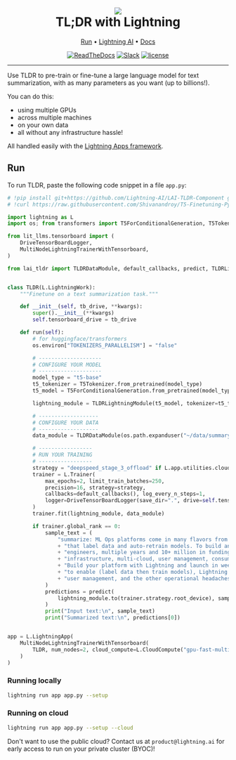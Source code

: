 <div align="center">
    <h1>
        <img src="https://lightningaidev.wpengine.com/wp-content/uploads/2022/11/image-6.png">
        <br>
        TL;DR with Lightning
        </br>
    </h1>

<div align="center">

<p align="center">
  <a href="#run">Run</a> •
  <a href="https://www.lightning.ai/">Lightning AI</a> •
  <a href="https://lightning.ai/lightning-docs/">Docs</a>
</p>

[![ReadTheDocs](https://readthedocs.org/projects/pytorch-lightning/badge/?version=stable)](https://lightning.ai/lightning-docs/)
[![Slack](https://img.shields.io/badge/slack-chat-green.svg?logo=slack)](https://www.pytorchlightning.ai/community)
[![license](https://img.shields.io/badge/License-Apache%202.0-blue.svg)](https://github.com/Lightning-AI/lightning/blob/master/LICENSE)

</div>
</div>

______________________________________________________________________

Use TLDR to pre-train or fine-tune a large language model for text summarization, 
with as many parameters as you want (up to billions!). 

You can do this:
* using multiple GPUs
* across multiple machines
* on your own data
* all without any infrastructure hassle! 

All handled easily with the [Lightning Apps framework](https://lightning.ai/lightning-docs/).

## Run

To run TLDR, paste the following code snippet in a file `app.py`:


```python
# !pip install git+https://github.com/Lightning-AI/LAI-TLDR-Component git+https://github.com/Lightning-AI/lightning-LLMs
# !curl https://raw.githubusercontent.com/Shivanandroy/T5-Finetuning-PyTorch/main/data/news_summary.csv --create-dirs -o ${HOME}/data/summary/news.csv -C -

import lightning as L
import os; from transformers import T5ForConditionalGeneration, T5TokenizerFast as T5Tokenizer

from lit_llms.tensorboard import (
    DriveTensorBoardLogger,
    MultiNodeLightningTrainerWithTensorboard,
)

from lai_tldr import TLDRDataModule, default_callbacks, predict, TLDRLightningModule


class TLDR(L.LightningWork):
    """Finetune on a text summarization task."""

    def __init__(self, tb_drive, **kwargs):
        super().__init__(**kwargs)
        self.tensorboard_drive = tb_drive

    def run(self):
        # for huggingface/transformers
        os.environ["TOKENIZERS_PARALLELISM"] = "false"

        # --------------------
        # CONFIGURE YOUR MODEL
        # --------------------
        model_type = "t5-base"
        t5_tokenizer = T5Tokenizer.from_pretrained(model_type)
        t5_model = T5ForConditionalGeneration.from_pretrained(model_type, return_dict=True)

        lightning_module = TLDRLightningModule(t5_model, tokenizer=t5_tokenizer)

        # -------------------
        # CONFIGURE YOUR DATA
        # -------------------
        data_module = TLDRDataModule(os.path.expanduser("~/data/summary/news.csv"), t5_tokenizer)

        # -----------------
        # RUN YOUR TRAINING
        # -----------------
        strategy = "deepspeed_stage_3_offload" if L.app.utilities.cloud.is_running_in_cloud() else "ddp"
        trainer = L.Trainer(
            max_epochs=2, limit_train_batches=250,
            precision=16, strategy=strategy,
            callbacks=default_callbacks(), log_every_n_steps=1,
            logger=DriveTensorBoardLogger(save_dir=".", drive=self.tensorboard_drive),
        )
        trainer.fit(lightning_module, data_module)

        if trainer.global_rank == 0:
            sample_text = (
                "summarize: ML Ops platforms come in many flavors from platforms that train models to platforms "
                + "that label data and auto-retrain models. To build an ML Ops platform requires dozens of "
                + "engineers, multiple years and 10+ million in funding. The majority of that work will go into "
                + "infrastructure, multi-cloud, user management, consumption models, billing, and much more. "
                + "Build your platform with Lightning and launch in weeks not months. Focus on the workflow you want "
                + "to enable (label data then train models), Lightning will handle all the infrastructure, billing, "
                + "user management, and the other operational headaches."
            )
            predictions = predict(
                lightning_module.to(trainer.strategy.root_device), sample_text
            )
            print("Input text:\n", sample_text)
            print("Summarized text:\n", predictions[0])


app = L.LightningApp(
    MultiNodeLightningTrainerWithTensorboard(
        TLDR, num_nodes=2, cloud_compute=L.CloudCompute("gpu-fast-multi", disk_size=50),
    )
)
```

### Running locally

```bash
lightning run app app.py --setup
```

### Running on cloud

```bash
lightning run app app.py --setup --cloud
```

Don't want to use the public cloud? Contact us at `product@lightning.ai` for early access to run on your private cluster (BYOC)!
